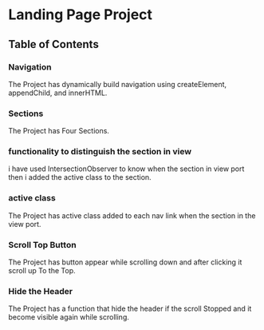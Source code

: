 # Landing Page Project

## Table of Contents

### Navigation

The Project has dynamically build navigation using createElement, appendChild, and innerHTML. 

### Sections

The Project has Four Sections. 

### functionality to distinguish the section in view

i have used IntersectionObserver to know when the section in view port then i added the active class to the section.

### active class

The Project has active class added to each nav link when the section in the view port.

### Scroll Top Button

The Project has button appear while scrolling down and after clicking it scroll up To the Top.

### Hide the Header 

The Project has a function that hide the header if the scroll Stopped and it become visible again while scrolling.
